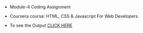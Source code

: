 
* Module-4 Coding Assignment

* Coursera course: HTML, CSS & Javascript For Web Developers

* To see the Output [CLICK HERE](https://thantzinphyo-op.github.io/Assignment/Module-4/index.html)
